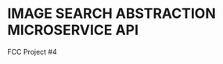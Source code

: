 IMAGE SEARCH ABSTRACTION MICROSERVICE API
=========================================

FCC Project #4
